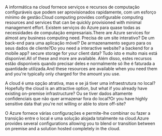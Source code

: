 <span data-ttu-id="68e10-101">A informática na cloud fornece serviços e recursos de computação configuráveis que podem ser aprovisionados rapidamente, com um esforço mínimo de gestão.</span><span class="sxs-lookup"><span data-stu-id="68e10-101">Cloud computing provides configurable computing resources and services that can be quickly provisioned with minimal management effort.</span></span> <span data-ttu-id="68e10-102">Existem serviços do Azure para quase todas as necessidades de computação empresariais.</span><span class="sxs-lookup"><span data-stu-id="68e10-102">There are Azure services for almost any business computing need.</span></span> <span data-ttu-id="68e10-103">Precisa de um site interativo? De um back-end para uma aplicação móvel? De armazenamento seguro para os seus dados de cliente?</span><span class="sxs-lookup"><span data-stu-id="68e10-103">Do you need a interactive website? a backend for a mobile app? secure storage for your client data?</span></span> <span data-ttu-id="68e10-104">Tudo isto e muito mais está disponível.</span><span class="sxs-lookup"><span data-stu-id="68e10-104">All of these and more are available.</span></span> <span data-ttu-id="68e10-105">Além disso, estes recursos estão disponíveis quando precisar deles e normalmente só lhe é faturada a quantidade utilizada.</span><span class="sxs-lookup"><span data-stu-id="68e10-105">And these resources are available when you need them and you're typically only charged for the amount you use.</span></span>

<span data-ttu-id="68e10-106">A cloud é uma opção atrativa, mas e se já tiver uma infraestrutura no local?</span><span class="sxs-lookup"><span data-stu-id="68e10-106">Hopefully the cloud is an attractive option, but what if you already have existing on-premise infrastructure?</span></span> <span data-ttu-id="68e10-107">Ou se tiver dados altamente confidenciais que não quer armazenar fora do local?</span><span class="sxs-lookup"><span data-stu-id="68e10-107">Or you have highly sensitive data that you're not willing or able to store off-site?</span></span>

<span data-ttu-id="68e10-108">O Azure fornece várias configurações e permite-lhe combinar ou fazer a transição entre o local e uma solução alojada totalmente na cloud.</span><span class="sxs-lookup"><span data-stu-id="68e10-108">Azure provides several configurations allowing you to blend or transition between on premise and a solution hosted completely in the cloud.</span></span>
